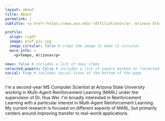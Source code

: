 ```yaml
---
layout: about
title: About
permalink: /
subtitle: <a href='https://www.asu.edu/'>Affiliations</a>. Arizona State University

profile:
  align: right
  image: prof_pic.jpg
  image_circular: false # crops the image to make it circular
  more_info: >
    <p>Tempe, Arizona</p>

news: false # includes a list of news items
selected_papers: false # includes a list of papers marked as "selected={true}"
social: true # includes social icons at the bottom of the page
---
```


I'm a second-year MS Computer Scientist at Arizona State University working in Multi-Agent Reinforcement Learning (MARL) under the supervision of Dr. Hua Wei. I'm broadly interested in Reinforcement Learning with a particular interest in Multi-Agent Reinforcement Learning. My current research is focused on different aspects of MARL, but primarily centers around improving transfer to real-world applications.

